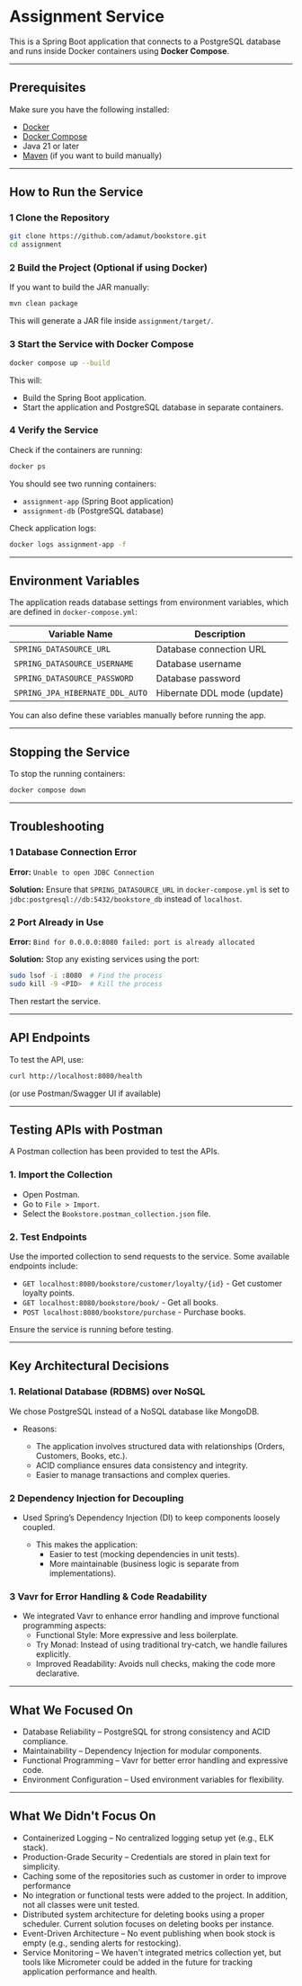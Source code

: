 #  Assignment Service

This is a Spring Boot application that connects to a PostgreSQL database and runs inside Docker containers using **Docker Compose**.

---

##  Prerequisites

Make sure you have the following installed:
- [Docker](https://www.docker.com/get-started)
- [Docker Compose](https://docs.docker.com/compose/install/)
- Java 21 or later
- [Maven](https://maven.apache.org/) (if you want to build manually)

---

##  How to Run the Service

### **1 Clone the Repository**
```sh
git clone https://github.com/adamut/bookstore.git 
cd assignment
```

### **2 Build the Project (Optional if using Docker)**
If you want to build the JAR manually:
```sh
mvn clean package
```
This will generate a JAR file inside `assignment/target/`.

### **3 Start the Service with Docker Compose**
```sh
docker compose up --build
```
This will:
- Build the Spring Boot application.
- Start the application and PostgreSQL database in separate containers.

### **4 Verify the Service**
Check if the containers are running:
```sh
docker ps
```
You should see two running containers:
- `assignment-app` (Spring Boot application)
- `assignment-db` (PostgreSQL database)

Check application logs:
```sh
docker logs assignment-app -f
```

---

##  Environment Variables
The application reads database settings from environment variables, which are defined in `docker-compose.yml`:

| Variable Name                 | Description                    |
|--------------------------------|--------------------------------|
| `SPRING_DATASOURCE_URL`       | Database connection URL       |
| `SPRING_DATASOURCE_USERNAME`  | Database username             |
| `SPRING_DATASOURCE_PASSWORD`  | Database password             |
| `SPRING_JPA_HIBERNATE_DDL_AUTO` | Hibernate DDL mode (update) |

You can also define these variables manually before running the app.

---

##  Stopping the Service
To stop the running containers:
```sh
docker compose down
```

---

##  Troubleshooting
### 1 **Database Connection Error**
**Error:** `Unable to open JDBC Connection`

**Solution:** Ensure that `SPRING_DATASOURCE_URL` in `docker-compose.yml` is set to `jdbc:postgresql://db:5432/bookstore_db` instead of `localhost`.

### 2 **Port Already in Use**
**Error:** `Bind for 0.0.0.0:8080 failed: port is already allocated`

**Solution:** Stop any existing services using the port:
```sh
sudo lsof -i :8080  # Find the process
sudo kill -9 <PID>  # Kill the process
```
Then restart the service.


---

##  API Endpoints

To test the API, use:
```sh
curl http://localhost:8080/health
```
(or use Postman/Swagger UI if available)

---

## Testing APIs with Postman
A Postman collection has been provided to test the APIs.

### 1. Import the Collection
- Open Postman.
- Go to `File > Import`.
- Select the `Bookstore.postman_collection.json` file.

### 2. Test Endpoints
Use the imported collection to send requests to the service. Some available endpoints include:
- `GET localhost:8080/bookstore/customer/loyalty/{id}` - Get customer loyalty points.
- `GET localhost:8080/bookstore/book/` - Get all books.
- `POST localhost:8080/bookstore/purchase` - Purchase books.

Ensure the service is running before testing.

---

## Key Architectural Decisions
### 1. Relational Database (RDBMS) over NoSQL
We chose PostgreSQL instead of a NoSQL database like MongoDB.

- Reasons:

  - The application involves structured data with relationships (Orders, Customers, Books, etc.).
  - ACID compliance ensures data consistency and integrity.
  - Easier to manage transactions and complex queries.

### 2 Dependency Injection for Decoupling
- Used Spring’s Dependency Injection (DI) to keep components loosely coupled.

  - This makes the application: 
    - Easier to test (mocking dependencies in unit tests).
    - More maintainable (business logic is separate from implementations).

### 3 Vavr for Error Handling & Code Readability
- We integrated Vavr to enhance error handling and improve functional programming aspects:
    - Functional Style: More expressive and less boilerplate.
    - Try Monad: Instead of using traditional try-catch, we handle failures explicitly.
    - Improved Readability: Avoids null checks, making the code more declarative.

--- 

##  What We Focused On

-  Database Reliability – PostgreSQL for strong consistency and ACID compliance.
-  Maintainability – Dependency Injection for modular components.
-  Functional Programming – Vavr for better error handling and expressive code.
-  Environment Configuration – Used environment variables for flexibility.

---

## What We Didn't Focus On
-  Containerized Logging – No centralized logging setup yet (e.g., ELK stack).
-  Production-Grade Security – Credentials are stored in plain text for simplicity.
-  Caching some of the repositories such as customer in order to improve performance
-  No integration or functional tests were added to the project. In addition, not all classes were unit tested.
-  Distributed system architecture for deleting books using a proper scheduler. Current solution focuses on deleting books per instance.
-  Event-Driven Architecture – No event publishing when book stock is empty (e.g., sending alerts for restocking).
- Service Monitoring – We haven't integrated metrics collection yet, but tools like Micrometer could be added in the future for tracking application performance and health.